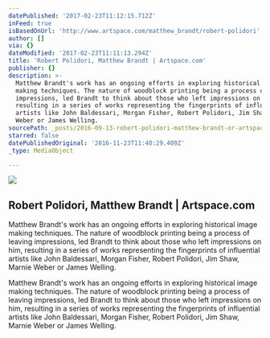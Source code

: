 ```yaml
---
datePublished: '2017-02-23T11:12:15.712Z'
inFeed: true
isBasedOnUrl: 'http://www.artspace.com/matthew_brandt/robert-polidori'
author: []
via: {}
dateModified: '2017-02-23T11:11:13.294Z'
title: 'Robert Polidori, Matthew Brandt | Artspace.com'
publisher: {}
description: >-
  Matthew Brandt's work has an ongoing efforts in exploring historical image
  making techniques. The nature of woodblock printing being a process of leaving
  impressions, led Brandt to think about those who left impressions on him,
  resulting in a series of works representing the fingerprints of influential
  artists like John Baldessari, Morgan Fisher, Robert Polidori, Jim Shaw, Marnie
  Weber or James Welling.
sourcePath: _posts/2016-09-13-robert-polidori-matthew-brandt-or-artspacecom.md
starred: false
datePublishedOriginal: '2016-11-23T11:40:29.409Z'
_type: MediaObject

---
```

<article style=""><img src="https://imgflo.herokuapp.com/graph/2b2431f8e7ba7b0/93174c7ef4c3b0811083a8e081dfe04c/noop.jpg?input=http%3A%2F%2Fd5wt70d4gnm1t.cloudfront.net%2Fmedia%2Fa-s%2Fartworks%2Fmatthew-brandt%2F27167-690260121562%2Fmatthew-brandt-robert-polidori-320x240.jpg" /><h1>Robert Polidori, Matthew Brandt | Artspace.com</h1><p>Matthew Brandt's work has an ongoing efforts in exploring historical image making techniques. The nature of woodblock printing being a process of leaving impressions, led Brandt to think about those who left impressions on him, resulting in a series of works representing the fingerprints of influential artists like John Baldessari, Morgan Fisher, Robert Polidori, Jim Shaw, Marnie Weber or James Welling.</p></article>

Matthew Brandt's work has an ongoing efforts in exploring historical image making techniques. The nature of woodblock printing being a process of leaving impressions, led Brandt to think about those who left impressions on him, resulting in a series of works representing the fingerprints of influential artists like John Baldessari, Morgan Fisher, Robert Polidori, Jim Shaw, Marnie Weber or James Welling.